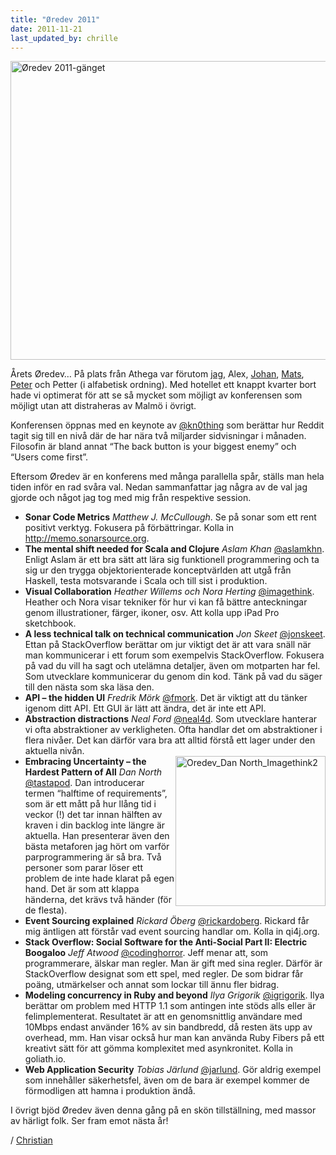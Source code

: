 ```yaml
---
title: "Øredev 2011"
date: 2011-11-21
last_updated_by: chrille
---
```

<a href="http://www.flickr.com/photos/clizell/6377301665/" title="Øredev 2011-gänget by clizell, on Flickr"><img src="http://farm7.staticflickr.com/6238/6377301665_e814031579_z.jpg" width="640" height="478" alt="Øredev 2011-gänget"></a>

Årets Øredev… På plats från Athega var förutom [jag](/chrille), Alex, [Johan](/johan), [Mats](/mats), [Peter](/peter) och Petter (i alfabetisk ordning).
Med hotellet ett knappt kvarter bort hade vi optimerat för att se så mycket som möjligt av konferensen som möjligt utan att distraheras av Malmö i övrigt.

Konferensen öppnas med en keynote av [@kn0thing](http://twitter.com/#!/kn0thing) som berättar hur Reddit tagit sig till en nivå där de har nära två miljarder sidvisningar i månaden. Filosofin är bland annat “The back button is your biggest enemy” och “Users come first”.

Eftersom Øredev är en konferens med många parallella spår, ställs man hela tiden inför en rad svåra val. Nedan sammanfattar jag några av de val jag gjorde och något jag tog med mig från respektive session.

 - **Sonar Code Metrics** _Matthew J. McCullough_. Se på sonar som ett rent positivt verktyg. Fokusera på förbättringar. Kolla in http://memo.sonarsource.org.
 - **The mental shift needed for Scala and Clojure** _Aslam Khan_ [@aslamkhn](http://twitter.com/#!/aslamkhn). Enligt Aslam är ett bra sätt att lära sig funktionell programmering och ta sig ur den trygga objektorienterade konceptvärlden att utgå från Haskell, testa motsvarande i Scala och till sist i produktion.
 - **Visual Collaboration** _Heather Willems och Nora Herting_ [@imagethink](http://twitter.com/#!/imagethink). Heather och Nora visar tekniker för hur vi kan få bättre anteckningar genom illustrationer, färger, ikoner, osv. Att kolla upp iPad Pro sketchbook.
 - **A less technical talk on technical communication** _Jon Skeet_ [@jonskeet](http://twitter.com/#!/jonskeet). Ettan på StackOverflow berättar om jur viktigt det är att vara snäll när man kommunicerar i ett forum som exempelvis StackOverflow. Fokusera på vad du vill ha sagt och utelämna detaljer, även om motparten har fel. Som utvecklare kommunicerar du genom din kod. Tänk på vad du säger till den nästa som ska läsa den.
 - **API – the hidden UI** _Fredrik Mörk_ [@fmork](http://twitter.com/#!/fmork). Det är viktigt att du tänker igenom ditt API. Ett GUI är lätt att ändra, det är inte ett API.
 - **Abstraction distractions** _Neal Ford_ [@neal4d](http://twitter.com/#!/neal4d). Som utvecklare hanterar vi ofta abstraktioner av verkligheten. Ofta handlar det om abstraktioner i flera nivåer. Det kan därför vara bra att alltid förstå ett lager under den aktuella nivån.
 - <a href="http://www.flickr.com/photos/imagethink/6331082019/" style="float:right;" title="Oredev_Dan North_Imagethink2 by ImageThink, on Flickr"><img src="http://farm7.staticflickr.com/6051/6331082019_e1dda45dac_m.jpg" width="240" alt="Oredev_Dan North_Imagethink2"></a> **Embracing Uncertainty – the Hardest Pattern of All** _Dan North_ [@tastapod](http://twitter.com/#!/tastapod). Dan introducerar termen “halftime of requirements”, som är ett mått på hur llång tid i veckor (!) det tar innan hälften av kraven i din backlog inte längre är aktuella. Han presenterar även den bästa metaforen jag hört om varför parprogrammering är så bra. Två personer som parar löser ett problem de inte hade klarat på egen hand. Det är som att klappa händerna, det krävs två händer (för de flesta).
 - **Event Sourcing explained** _Rickard Öberg_ [@rickardoberg](http://twitter.com/#!/rickardoberg). Rickard får mig äntligen att förstår vad event sourcing handlar om. Kolla in qi4j.org.
 - **Stack Overflow: Social Software for the Anti-Social Part II: Electric Boogaloo** _Jeff Atwood_ [@codinghorror](http://twitter.com/#!/codinghorror). Jeff menar att, som programmerare, älskar man regler. Man är gift med sina regler. Därför är StackOverflow designat som ett spel, med regler. De som bidrar får poäng, utmärkelser och annat som lockar till ännu fler bidrag.
 - **Modeling concurrency in Ruby and beyond** _Ilya Grigorik_ [@igrigorik](http://twitter.com/#!/igrigorik). Ilya berättar om problem med HTTP 1.1 som antingen inte stöds alls eller är felimplementerat. Resultatet är att en genomsnittlig användare med 10Mbps endast använder 16% av sin bandbredd, då resten äts upp av overhead, mm. Han visar också hur man kan använda Ruby Fibers på ett kreativt sätt för att gömma komplexitet med asynkronitet. Kolla in goliath.io.
 - **Web Application Security** _Tobias Järlund_ [@jarlund](http://twitter.com/#!/jarlund). Gör aldrig exempel som innehåller säkerhetsfel, även om de bara är exempel kommer de förmodligen att hamna i produktion ändå.

I övrigt bjöd Øredev även denna gång på en skön tillställning, med massor av härligt folk. Ser fram emot nästa år!

/ [Christian](/chrille)
